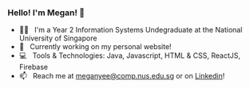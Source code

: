 ### Hello! I'm Megan! 👋

- 👩‍💻  &nbsp; I'm a Year 2 Information Systems Undegraduate at the National University of Singapore 
- 🔨  &nbsp; Currently working on my personal website! 
- 💻  &nbsp; Tools & Technologies: Java, Javascript, HTML & CSS, ReactJS, Firebase
- 📫  &nbsp; Reach me at meganyee@comp.nus.edu.sg or on [Linkedin](https://www.linkedin.com/in/megan-yee/)!

<!-- ### Tools & Technologies 
 -->
<!--
**ydymegan/ydymegan** is a ✨ _special_ ✨ repository because its `README.md` (this file) appears on your GitHub profile.

Here are some ideas to get you started:

- 🔭 I’m currently working on ...
- 🌱 I’m currently learning ...
- 👯 I’m looking to collaborate on ...
- 🤔 I’m looking for help with ...
- 💬 Ask me about ...
- 📫 How to reach me: ...
- 😄 Pronouns: ...
- ⚡ Fun fact: ...
-->
